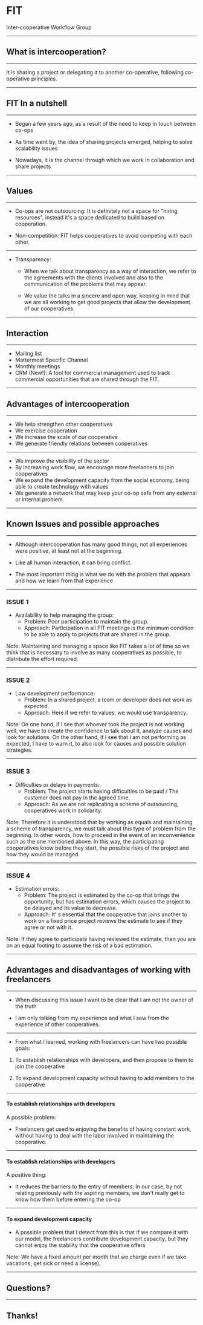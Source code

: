 

# FIT

Inter-cooperative Workflow Group

---

## What is intercooperation?

----

It is sharing a project or delegating it to another co-operative, following co-operative principles.

---

## FIT In a nutshell

----

- Began a few years ago, as a result of the need to keep in touch between co-ops 

- As time went by, the idea of sharing projects emerged, helping to solve scalability issues

- Nowadays, it is the channel through which we work in collaboration and share projects

---

## Values

----

- Co-ops are not outsourcing: It is definitely not a space for "hiring resources", instead it's a space dedicated to build based on cooperation.

- Non-competition: FIT helps cooperatives to avoid competing with each other.

----

- Transparency: 

  - When we talk about transparency as a way of interaction, we refer to the agreements with the clients involved and also to the communication of the problems that may appear. 

  - We value the talks in a sincere and open way, keeping in mind that we are all working to get good projects that allow the development of our cooperatives.

---

## Interaction

----

- Mailing list
- Mattermost Specific Channel
- Monthly meetings
- CRM (New!): A tool for commercial management used to track commercial opportunities that are shared through the FIT.

---

## Advantages of intercooperation

----

- We help strengthen other cooperatives
- We exercise cooperation
- We increase the scale of our cooperative
- We generate friendly relations between cooperatives

----

- We improve the visibility of the sector
- By increasing work flow, we encourage more freelancers to join cooperatives
- We expand the development capacity from the social economy, being able to create technology with values
- We generate a network that may keep your co-op safe from any external or internal problem.

---

## Known Issues and possible approaches

----

- Although intercooperation has many good things, not all experiences were positive, at least not at the beginning.

- Like all human interaction, it can bring conflict. 

- The most important thing is what we do with the problem that appears and how we learn from that experience

----

### ISSUE 1

- Availability to help managing the group: 
  - Problem: Poor participation to maintain the group.
  - Approach: Participation in all FIT meetings is the minimum condition to be able to apply to projects that are shared in the group. 

Note: Maintaining and managing a space like FIT takes a lot of time so we think that is necessary to involve as many cooperatives as possible, to distribute the effort required.

----

### ISSUE 2

- Low development performance:
  - Problem: In a shared project, a team or developer does not work as expected.
  - Approach: Here if we refer to values, we would use transparency.

Note: On one hand, if I see that whoever took the project is not working well, we have to create the confidence to talk about it, analyze causes and look for solutions. On the other hand, if I see that I am not performing as expected, I have to warn it, to also look for causes and possible solution strategies.

----

### ISSUE 3


- Difficulties or delays in payments:
  - Problem: The project starts having difficulties to be paid / The customer does not pay in the agreed time. 
  - Approach: As we are not replicating a scheme of outsourcing, cooperatives work in solidarity. 


Note: Therefore it is understood that by working as equals and maintaining a scheme of transparency, we must talk about this type of problem from the beginning. In other words, how to proceed in the event of an inconvenience such as the one mentioned above. In this way, the participating cooperatives know before they start, the possible risks of the project and how they would be managed. 

----

### ISSUE 4

- Estimation errors: 
  - Problem: The project is estimated by the co-op that brings the opportunity, but has estimation errors, which causes the project to be delayed and its value to decrease. 
  - Approach: It' s essential that the cooperative that joins another to work on a fixed price project reviews the estimate to see if they agree or not with it. 

Note: If they agree to participate having reviewed the estimate, then you are on an equal footing to assume the risk of a bad estimation.

---

## Advantages and disadvantages of working with freelancers

----

- When discussing this issue I want to be clear that I am not the owner of the truth

- I am only talking from my experience and what I saw from the experience of other cooperatives.

----

- From what I learned, working with freelancers can have two possible goals:

1. To establish relationships with developers, and then propose to them to join the cooperative


2.  To expand development capacity without having to add members to the cooperative

----

#### To establish relationships with developers

A possible problem: 

- Freelancers get used to enjoying the benefits of having constant work, without having to deal with the labor involved in maintaining the cooperative.

----

#### To establish relationships with developers

A positive thing: 

- It reduces the barriers to the entry of members: In our case, by not relating previously with the aspiring members, we don't really get to know how them before entering the co-op

----

#### To expand development capacity

- A possible problem that I detect from this is that if we compare it with our model, the freelancers contribute development capacity, but they cannot enjoy the stability that the cooperative offers

Note: We have a fixed amount per month that we charge even if we take vacations, get sick or need a license).

---

## Questions?

---

## Thanks!







